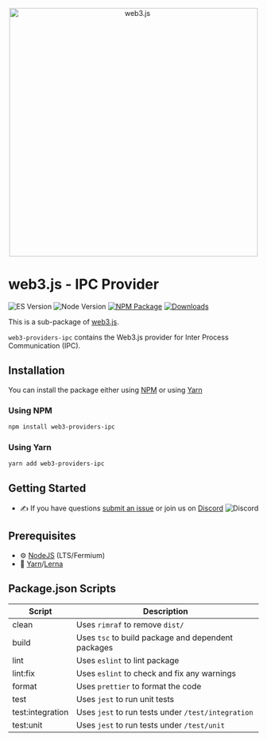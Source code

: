 <p align="center">
  <img src="assets/logo/web3js.jpg" width="500" alt="web3.js" />
</p>

# web3.js - IPC Provider

![ES Version](https://img.shields.io/badge/ES-2020-yellow)
![Node Version](https://img.shields.io/badge/node-14.x-green)
[![NPM Package][npm-image]][npm-url]
[![Downloads][downloads-image]][npm-url]

This is a sub-package of [web3.js][repo].

`web3-providers-ipc` contains the Web3.js provider for Inter Process Communication (IPC).

## Installation

You can install the package either using [NPM](https://www.npmjs.com/package/web3-providers-ipc) or using [Yarn](https://yarnpkg.com/package/web3-providers-ipc)

### Using NPM

```bash
npm install web3-providers-ipc
```

### Using Yarn

```bash
yarn add web3-providers-ipc
```

## Getting Started

-   :writing_hand: If you have questions [submit an issue](https://github.com/ChainSafe/web3.js/issues/new) or join us on [Discord](https://discord.gg/yjyvFRP)
    ![Discord](https://img.shields.io/discord/593655374469660673.svg?label=Discord&logo=discord)

## Prerequisites

-   :gear: [NodeJS](https://nodejs.org/) (LTS/Fermium)
-   :toolbox: [Yarn](https://yarnpkg.com/)/[Lerna](https://lerna.js.org/)

## Package.json Scripts

| Script           | Description                                        |
| ---------------- | -------------------------------------------------- |
| clean            | Uses `rimraf` to remove `dist/`                    |
| build            | Uses `tsc` to build package and dependent packages |
| lint             | Uses `eslint` to lint package                      |
| lint:fix         | Uses `eslint` to check and fix any warnings        |
| format           | Uses `prettier` to format the code                 |
| test             | Uses `jest` to run unit tests                      |
| test:integration | Uses `jest` to run tests under `/test/integration` |
| test:unit        | Uses `jest` to run tests under `/test/unit`        |

[docs]: https://docs.web3js.org/
[repo]: https://github.com/web3/web3.js/tree/4.x/packages/web3-probiders-ipc
[npm-image]: https://img.shields.io/github/package-json/v/web3/web3.js/4.x?filename=packages%2Fweb3-providers-ipc%2Fpackage.json
[npm-url]: https://npmjs.org/package/web3-providers-ipc
[downloads-image]: https://img.shields.io/npm/dm/web3-providers-ipc?label=npm%20downloads
